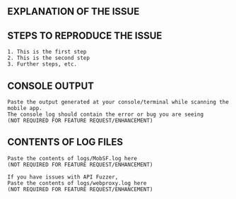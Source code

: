 ## EXPLANATION OF THE ISSUE

<!-- What happens, under which versions, under what conditions, when, and what were you expecting instead. -->

## STEPS TO REPRODUCE THE ISSUE

```
1. This is the first step
2. This is the second step
3. Further steps, etc.
```

## CONSOLE OUTPUT

```
Paste the output generated at your console/terminal while scanning the mobile app.
The console log should contain the error or bug you are seeing
(NOT REQUIRED FOR FEATURE REQUEST/ENHANCEMENT)
```

## CONTENTS OF LOG FILES

```
Paste the contents of logs/MobSF.log here
(NOT REQUIRED FOR FEATURE REQUEST/ENHANCEMENT)
```

```
If you have issues with API Fuzzer,
Paste the contents of logs/webproxy.log here
(NOT REQUIRED FOR FEATURE REQUEST/ENHANCEMENT)
```
<!--
BEFORE POSTING YOUR ISSUE/BUG
- These comments won't show up when you submit the issue.
- GitHub issues ARE NOT FOR SUPPORT! If you have questions, use stackoverflow or https://mobsf.slack.com/
- Installation problems with regards to requirements.txt or VirtualBox in not considered as a MobSF issue.
- Reproduce issue in the latest master and try to add as much detail as possible.
- If you're requesting a new feature/enhancement, explain why you'd like it to be added and it's importance.
- Search this repository (top of the page) for the issue and it has not been fixed or reported already.
-->
